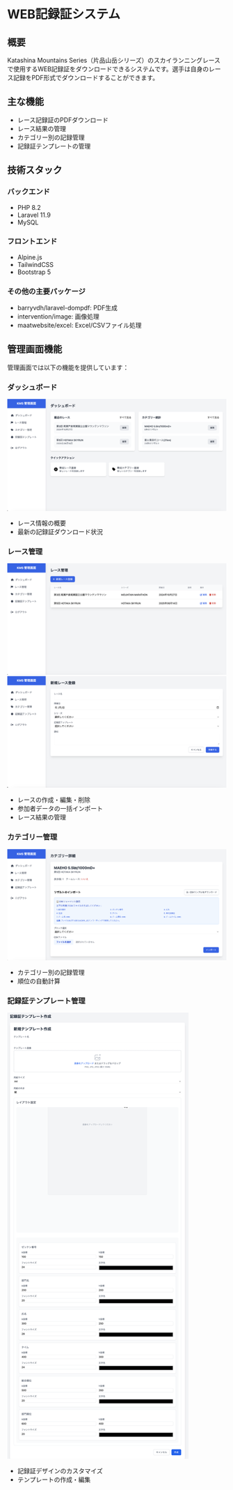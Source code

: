 # WEB記録証システム

## 概要
Katashina Mountains Series（片品山岳シリーズ）のスカイランニングレースで使用するWEB記録証をダウンロードできるシステムです。選手は自身のレース記録をPDF形式でダウンロードすることができます。

## 主な機能
- レース記録証のPDFダウンロード
- レース結果の管理
- カテゴリー別の記録管理
- 記録証テンプレートの管理

## 技術スタック
### バックエンド
- PHP 8.2
- Laravel 11.9
- MySQL

### フロントエンド
- Alpine.js
- TailwindCSS
- Bootstrap 5

### その他の主要パッケージ
- barryvdh/laravel-dompdf: PDF生成
- intervention/image: 画像処理
- maatwebsite/excel: Excel/CSVファイル処理

## 管理画面機能
管理画面では以下の機能を提供しています：

### ダッシュボード
![管理画面ダッシュボード](screenshots/admin_dashboard.png)
- レース情報の概要
- 最新の記録証ダウンロード状況

### レース管理
![レース一覧](screenshots/admin_race_list.png)
![レース作成](screenshots/admin_create_race.png)
- レースの作成・編集・削除
- 参加者データの一括インポート
- レース結果の管理

### カテゴリー管理
![カテゴリー詳細](screenshots/admin_category_detail.png)
- カテゴリー別の記録管理
- 順位の自動計算

### 記録証テンプレート管理
![テンプレート作成](screenshots/admin_create_template.png)
- 記録証デザインのカスタマイズ
- テンプレートの作成・編集